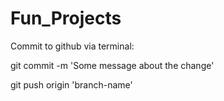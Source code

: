 # Fun_Projects

Commit to github via terminal:

git commit -m 'Some message about the change'

git push origin 'branch-name'

